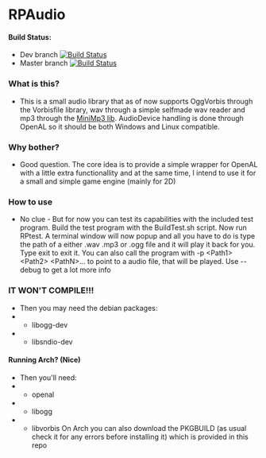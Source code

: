 # RPAudio 
#### Build Status: 
- Dev branch [![Build Status](https://travis-ci.com/AnzoDK/RPAudio.svg?branch=dev)](https://travis-ci.com/AnzoDK/RPAudio)
- Master branch [![Build Status](https://travis-ci.com/AnzoDK/RPAudio.svg?branch=master)](https://travis-ci.com/AnzoDK/RPAudio)
### What is this?
- This is a small audio library that as of now supports OggVorbis through the Vorbisfile library, wav through a simple selfmade wav reader and mp3 through the [MiniMp3 lib](https://github.com/lieff/minimp3). AudioDevice handling is done through OpenAL so it should be both Windows and Linux compatible.

### Why bother?
- Good question. The core idea is to provide a simple wrapper for OpenAL with a little extra functionallity and at the same time, I intend to use it for a small and simple game engine (mainly for 2D)

### How to use
- No clue - But for now you can test its capabilities with the included test program. Build the test program with the BuildTest.sh script. Now run RPtest. A terminal window will now popup and all you have to do is type the path of a either .wav .mp3 or .ogg file and it will play it back for you. Type exit to exit it. You can also call the program with -p \<Path1> \<Path2> \<PathN>... to point to a audio file, that will be played. Use --debug to get a lot more info

### IT WON'T COMPILE!!!
- Then you may need the debian packages:
- - libogg-dev
- - libsndio-dev
#### Running Arch? (Nice)
- Then you'll need:
- - openal
- - libogg
- - libvorbis
On Arch you can also download the PKGBUILD (as usual check it for any errors before installing it) which is provided in this repo
